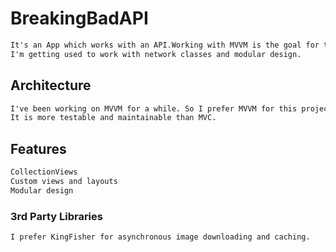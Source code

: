 # BreakingBadAPI

```html
It's an App which works with an API.Working with MVVM is the goal for this project.
I'm getting used to work with network classes and modular design.
```

<h2>Architecture</h2>

```html
I've been working on MVVM for a while. So I prefer MVVM for this project.
It is more testable and maintainable than MVC.
```

<h2>Features</h2>

```html
CollectionViews
Custom views and layouts
Modular design
```


<h3>3rd Party Libraries</h3>

```html
I prefer KingFisher for asynchronous image downloading and caching.
```




